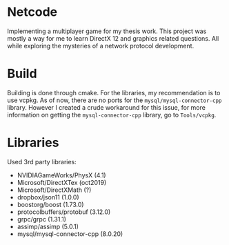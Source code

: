 # Netcode

Implementing a multiplayer game for my thesis work. This project was mostly a way for me to learn DirectX 12 and graphics related questions. All while exploring the mysteries of a network protocol development.

# Build

Building is done through cmake. For the libraries, my recommendation is to use vcpkg. As of now, there are no ports for the `mysql/mysql-connector-cpp` library. However I created a crude workaround for this issue, for more information on getting the `mysql-connector-cpp` library, go to `Tools/vcpkg`.

# Libraries

Used 3rd party libraries:
 - NVIDIAGameWorks/PhysX (4.1)
 - Microsoft/DirectXTex (oct2019)
 - Microsoft/DirectXMath (?)
 - dropbox/json11 (1.0.0)
 - boostorg/boost (1.73.0)
 - protocolbuffers/protobuf (3.12.0)
 - grpc/grpc (1.31.1)
 - assimp/assimp (5.0.1)
 - mysql/mysql-connector-cpp (8.0.20)
